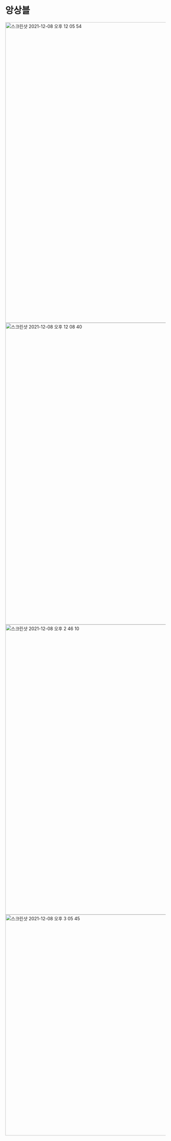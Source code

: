 # 앙상블
<img width="941" alt="스크린샷 2021-12-08 오후 12 05 54" src="https://user-images.githubusercontent.com/89058117/145141251-59a1c545-5388-43f6-a705-9545ec381a7a.png">
<img width="945" alt="스크린샷 2021-12-08 오후 12 08 40" src="https://user-images.githubusercontent.com/89058117/145141488-9c68ae20-8324-4009-be0f-b48e4174c6b7.png">
<img width="908" alt="스크린샷 2021-12-08 오후 2 46 10" src="https://user-images.githubusercontent.com/89058117/145155152-03f72e09-858d-4386-b1cf-f37f6b60cf40.png">
<img width="692" alt="스크린샷 2021-12-08 오후 3 05 45" src="https://user-images.githubusercontent.com/89058117/145157001-4121ee99-0a1d-4b49-8de5-617720064459.png">
